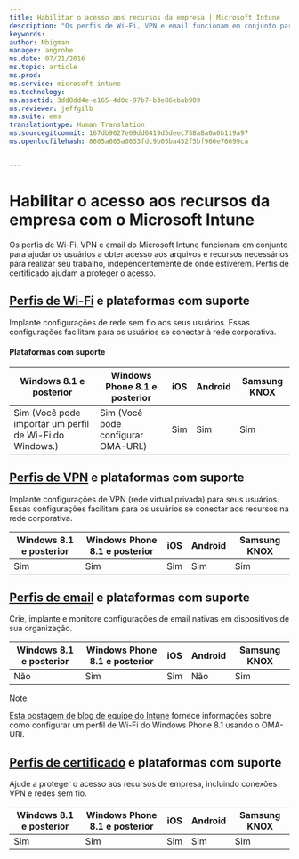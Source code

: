 ```yaml
---
title: Habilitar o acesso aos recursos da empresa | Microsoft Intune
description: "Os perfis de Wi-Fi, VPN e email funcionam em conjunto para ajudar seus usuários a obter acesso aos arquivos e recursos necessários."
keywords: 
author: Nbigman
manager: angrobe
ms.date: 07/21/2016
ms.topic: article
ms.prod: 
ms.service: microsoft-intune
ms.technology: 
ms.assetid: 3dd8dd4e-e165-4d0c-97b7-b3e86ebab909
ms.reviewer: jeffgilb
ms.suite: ems
translationtype: Human Translation
ms.sourcegitcommit: 167db9027e69dd6419d5deec758a8a0a0b119a97
ms.openlocfilehash: 8605a665a0033fdc9b05ba452f5bf966e76699ca


---
```


# Habilitar o acesso aos recursos da empresa com o Microsoft Intune
Os perfis de Wi-Fi, VPN e email do Microsoft Intune funcionam em conjunto para ajudar os usuários a obter acesso aos arquivos e recursos necessários para realizar seu trabalho, independentemente de onde estiverem. Perfis de certificado ajudam a proteger o acesso.

## [Perfis de Wi-Fi](wi-fi-connections-in-microsoft-intune.md) e plataformas com suporte

Implante configurações de rede sem fio aos seus usuários. Essas configurações facilitam para os usuários se conectar à rede corporativa.
#### Plataformas com suporte

|Windows 8.1 e posterior|Windows Phone 8.1 e posterior|iOS|Android|Samsung KNOX|
|---------------------|---------------------------|---|-------|------------|
|Sim (Você pode importar um perfil de Wi-Fi do Windows.)|Sim (Você pode configurar OMA-URI.) |Sim|Sim|Sim|

## [Perfis de VPN](vpn-connections-in-microsoft-intune.md) e plataformas com suporte
Implante configurações de VPN (rede virtual privada) para seus usuários. Essas configurações facilitam para os usuários se conectar aos recursos na rede corporativa.

|Windows 8.1 e posterior|Windows Phone 8.1 e posterior|iOS|Android|Samsung KNOX|
|---------------------|---------------------------|---|-------|------------|
|Sim|Sim|Sim|Sim|Sim|

## [Perfis de email](configure-access-to-corporate-email-using-email-profiles-with-microsoft-intune.md) e plataformas com suporte
Crie, implante e monitore configurações de email nativas em dispositivos de sua organização.

|Windows 8.1 e posterior|Windows Phone 8.1 e posterior|iOS|Android|Samsung KNOX|
|---------------------|---------------------------|---|-------|------------|
|Não|Sim|Sim|Não|Sim|
> [!NOTE]
> [Esta postagem de blog de equipe do Intune](https://blogs.technet.microsoft.com/enterprisemobility/2015/02/19/using-oma-uri-to-create-custom-wi-fi-profiles-for-windows-phone-8-1/) fornece informações sobre como configurar um perfil de Wi-Fi do Windows Phone 8.1 usando o OMA-URI.

## [Perfis de certificado](secure-resource-access-with-certificate-profiles.md) e plataformas com suporte
Ajude a proteger o acesso aos recursos de empresa, incluindo conexões VPN e redes sem fio.

|Windows 8.1 e posterior|Windows Phone 8.1 e posterior|iOS|Android|Samsung KNOX|
|---------------------|---------------------------|---|-------|------------|
|Sim|Sim|Sim|Sim|Sim|



<!--HONumber=Aug16_HO3-->


